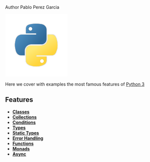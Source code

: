 Author Pablo Perez Garcia 

![My image](img/python.png)

Here we cover with examples the most famous features of [Python 3](https://www.python.org/) 

## Features

* **[Classes](com/politrons/features/Classes.py)**
* **[Collections](com/politrons/features/Collections.py)**
* **[Conditions](com/politrons/features/Conditions.py)**
* **[Types](com/politrons/features/Types.py)**
* **[Static Types](com/politrons/features/StaticType.py)**
* **[Error Handling](com/politrons/features/ErrorHandling.py)**
* **[Functions](com/politrons/features/Functions.py)**
* **[Monads](com/politrons/features/Monads.py)**
* **[Async](com/politrons/features/AsyncFeature.py)**
